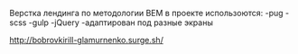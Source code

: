 Верстка лендинга по методологии BEM 
в проекте использоются:
-pug
-scss
-gulp
-jQuery
-адаптирован под разные экраны

http://bobrovkirill-glamurnenko.surge.sh/